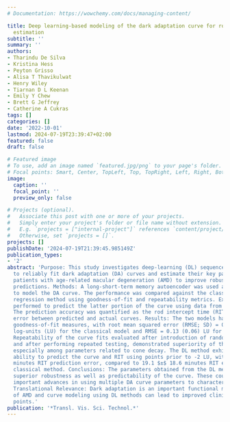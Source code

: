 ```yaml
---
# Documentation: https://wowchemy.com/docs/managing-content/

title: Deep learning-based modeling of the dark adaptation curve for robust parameter
  estimation
subtitle: ''
summary: ''
authors:
- Tharindu De Silva
- Kristina Hess
- Peyton Grisso
- Alisa T Thavikulwat
- Henry Wiley
- Tiarnan D L Keenan
- Emily Y Chew
- Brett G Jeffrey
- Catherine A Cukras
tags: []
categories: []
date: '2022-10-01'
lastmod: 2024-07-19T23:39:47+02:00
featured: false
draft: false

# Featured image
# To use, add an image named `featured.jpg/png` to your page's folder.
# Focal points: Smart, Center, TopLeft, Top, TopRight, Left, Right, BottomLeft, Bottom, BottomRight.
image:
  caption: ''
  focal_point: ''
  preview_only: false

# Projects (optional).
#   Associate this post with one or more of your projects.
#   Simply enter your project's folder or file name without extension.
#   E.g. `projects = ["internal-project"]` references `content/project/deep-learning/index.md`.
#   Otherwise, set `projects = []`.
projects: []
publishDate: '2024-07-19T21:39:45.985149Z'
publication_types:
- '2'
abstract: 'Purpose: This study investigates deep-learning (DL) sequence modeling techniques
  to reliably fit dark adaptation (DA) curves and estimate their key parameters in
  patients with age-related macular degeneration (AMD) to improve robustness and curve
  predictions. Methods: A long-short-term memory autoencoder was used as the DL method
  to model the DA curve. The performance was compared against the classical nonlinear
  regression method using goodness-of-fit and repeatability metrics. Experiments were
  performed to predict the latter portion of the curve using data from early measurements.
  The prediction accuracy was quantified as the rod intercept time (RIT) prediction
  error between predicted and actual curves. Results: The two models had comparable
  goodness-of-fit measures, with root mean squared error (RMSE; SD) = 0.11 (0.04)
  log-units (LU) for the classical model and RMSE = 0.13 (0.06) LU for the DL model.
  Repeatability of the curve fits evaluated after introduction of random perturbations,
  and after performing repeated testing, demonstrated superiority of the DL method,
  especially among parameters related to cone decay. The DL method exhibited superior
  ability to predict the curve and RIT using points prior to -2 LU, with 3.1 $±$ 3.1
  minutes RIT prediction error, compared to 19.1 $±$ 18.6 minutes RIT error for the
  classical method. Conclusions: The parameters obtained from the DL method demonstrated
  superior robustness as well as predictability of the curve. These could provide
  important advances in using multiple DA curve parameters to characterize AMD severity.
  Translational Relevance: Dark adaptation is an important functional measure in studies
  of AMD and curve modeling using DL methods can lead to improved clinical trial end
  points.'
publication: '*Transl. Vis. Sci. Technol.*'
---
```

